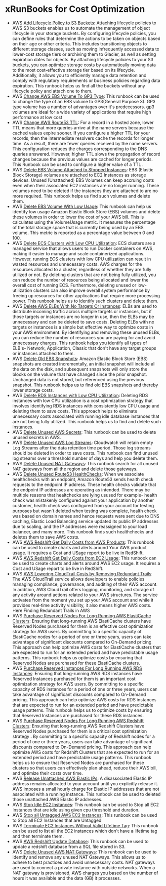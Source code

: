 # xRunBooks for Cost Optimization

* AWS [Add Lifecycle Policy to S3 Buckets](https://github.com/unskript/Awesome-CloudOps-Automation/tree/master/AWS/AWS\_Add\_Lifecycle\_Policy\_To\_S3\_Buckets.ipynb): Attaching lifecycle policies to AWS S3 buckets enables us to automate the management of object lifecycle in your storage buckets. By configuring lifecycle policies, you can define rules that determine the actions to be taken on objects based on their age or other criteria. This includes transitioning objects to different storage classes, such as moving infrequently accessed data to lower-cost storage tiers or archiving them to Glacier, as well as setting expiration dates for objects. By attaching lifecycle policies to your S3 buckets, you can optimize storage costs by automatically moving data to the most cost-effective storage tier based on its lifecycle. Additionally, it allows you to efficiently manage data retention and comply with regulatory requirements or business policies regarding data expiration. This runbook helps us find all the buckets without any lifecycle policy and attach one to them.
* AWS [Change AWS EBS Volume To GP3 Type](https://github.com/unskript/Awesome-CloudOps-Automation/tree/master/AWS/AWS\_Change\_EBS\_Volume\_To\_GP3\_Type.ipynb): This runbook can be used to change the type of an EBS volume to GP3(General Purpose 3). GP3 type volume has a number of advantages over it's predecessors. gp3 volumes are ideal for a wide variety of applications that require high performance at low cost
* AWS [Change AWS Route53 TTL](https://github.com/unskript/Awesome-CloudOps-Automation/tree/master/AWS/AWS\_Change\_Route53\_TTL.ipynb): For a record in a hosted zone, lower TTL means that more queries arrive at the name servers because the cached values expire sooner. If you configure a higher TTL for your records, then the intermediate resolvers cache the records for longer time. As a result, there are fewer queries received by the name servers. This configuration reduces the charges corresponding to the DNS queries answered. However, higher TTL slows the propagation of record changes because the previous values are cached for longer periods. This Runbook can be used to configure a higher value of a TTL .
* AWS [Delete EBS Volume Attached to Stopped Instances](https://github.com/unskript/Awesome-CloudOps-Automation/tree/master/AWS/AWS\_Delete\_EBS\_Volumes\_Attached\_To\_Stopped\_Instances.ipynb): EBS (Elastic Block Storage) volumes are attached to EC2 Instances as storage devices. Unused (Unattached) EBS Volumes can keep accruing costs even when their associated EC2 instances are no longer running. These volumes need to be deleted if the instances they are attached to are no more required. This runbook helps us find such volumes and delete them.
* AWS [Delete EBS Volume With Low Usage](https://github.com/unskript/Awesome-CloudOps-Automation/tree/master/AWS/AWS\_Delete\_EBS\_Volumes\_With\_Low\_Usage.ipynb): This runbook can help us identify low usage Amazon Elastic Block Store (EBS) volumes and delete these volumes in order to lower the cost of your AWS bill. This is calculates using the VolumeUsage metric. It measures the percentage of the total storage space that is currently being used by an EBS volume. This metric is reported as a percentage value between 0 and 100.
* AWS [Delete ECS Clusters with Low CPU Utilization](https://github.com/unskript/Awesome-CloudOps-Automation/tree/master/AWS/AWS\_Delete\_ECS\_Clusters\_with\_Low\_CPU\_Utilization.ipynb): ECS clusters are a managed service that allows users to run Docker containers on AWS, making it easier to manage and scale containerized applications. However, running ECS clusters with low CPU utilization can result in wasted resources and unnecessary costs. AWS charges for the resources allocated to a cluster, regardless of whether they are fully utilized or not. By deleting clusters that are not being fully utilized, you can reduce the number of resources being allocated and lower the overall cost of running ECS. Furthermore, deleting unused or low-utilization clusters can also improve overall system performance by freeing up resources for other applications that require more processing power. This runbook helps us to identify such clusters and delete them.
* AWS [Delete AWS ELBs With No Targets Or Instances](https://github.com/unskript/Awesome-CloudOps-Automation/tree/master/AWS/AWS\_Delete\_ELBs\_With\_No\_Targets\_Or\_Instances.ipynb): ELBs are used to distribute incoming traffic across multiple targets or instances, but if those targets or instances are no longer in use, then the ELBs may be unnecessary and can be deleted to save costs. Deleting ELBs with no targets or instances is a simple but effective way to optimize costs in your AWS environment. By identifying and removing these unused ELBs, you can reduce the number of resources you are paying for and avoid unnecessary charges. This runbook helps you identify all types of ELB's- Network, Application, Classic that don't have any target groups or instances attached to them.
* AWS [Delete Old EBS Snapshots](https://github.com/unskript/Awesome-CloudOps-Automation/tree/master/AWS/AWS\_Delete\_Old\_EBS\_Snapshots.ipynb): Amazon Elastic Block Store (EBS) snapshots are created incrementally, an initial snapshot will include all the data on the disk, and subsequent snapshots will only store the blocks on the volume that have changed since the prior snapshot. Unchanged data is not stored, but referenced using the previous snapshot. This runbook helps us to find old EBS snapshots and thereby lower storage costs.
* AWS [Delete RDS Instances with Low CPU Utilization](https://github.com/unskript/Awesome-CloudOps-Automation/tree/master/AWS/AWS\_Delete\_RDS\_Instances\_with\_Low\_CPU\_Utilization.ipynb): Deleting RDS instances with low CPU utilization is a cost optimization strategy that involves identifying RDS instances with consistently low CPU usage and deleting them to save costs. This approach helps to eliminate unnecessary costs associated with running idle database instances that are not being fully utilized. This runbook helps us to find and delete such instances.
* AWS [Delete Unused AWS Secrets](https://github.com/unskript/Awesome-CloudOps-Automation/tree/master/AWS/AWS\_Delete\_Unused\_AWS\_Secrets.ipynb): This runbook can be used to delete unused secrets in AWS.
* AWS [Delete Unused AWS Log Streams](https://github.com/unskript/Awesome-CloudOps-Automation/tree/master/AWS/AWS\_Delete\_Unused\_Log\_Streams.ipynb): Cloudwatch will retain empty Log Streams after the data retention time period. Those log streams should be deleted in order to save costs. This runbook can find unused log streams over a threshold number of days and help you delete them.
* AWS [Delete Unused NAT Gateways](https://github.com/unskript/Awesome-CloudOps-Automation/tree/master/AWS/AWS\_Delete\_Unused\_NAT\_Gateways.ipynb): This runbook search for all unused NAT gateways from all the region and delete those gateways.
* AWS [Delete Unused Route53 HealthChecks](https://github.com/unskript/Awesome-CloudOps-Automation/tree/master/AWS/AWS\_Delete\_Unused\_Route53\_Healthchecks.ipynb): When we associate healthchecks with an endpoint, Amazon Route53 sends health check requests to the endpoint IP address. These health checks validate that the endpoint IP addresses are operating as intended. There may be multiple reasons that healtchecks are lying usused for example- health check was mistakenly configured against your application by another customer, health check was configured from your account for testing purposes but wasn't deleted when testing was complete, health check was based on domain names and hence requests were sent due to DNS caching, Elastic Load Balancing service updated its public IP addresses due to scaling, and the IP addresses were reassigned to your load balancer, and many more. This runbook finds such healthchecks and deletes them to save AWS costs.
* AWS [AWS Redshift Get Daily Costs from AWS Products](https://github.com/unskript/Awesome-CloudOps-Automation/tree/master/AWS/AWS\_Get\_Redshift\_Daily\_Product\_Costs.ipynb): This runbook can be used to create charts and alerts around Your AWS product usage. It requires a Cost and USage report to be live in RedShift.
* AWS [AWS Redshift Get Daily Costs from EC2 Usage](https://github.com/unskript/Awesome-CloudOps-Automation/tree/master/AWS/AWS\_Get\_Redshift\_EC2\_Daily\_Costs.ipynb): This runbook can be used to create charts and alerts around AWS EC2 usage. It requires a Cost and USage report to be live in RedShift.
* AWS [AWS Lowering CloudTrail Costs by Removing Redundant Trails](https://github.com/unskript/Awesome-CloudOps-Automation/tree/master/AWS/AWS\_Lowering\_AWS\_CloudTrail\_Costs\_by\_Removing\_Redundant\_Trails.ipynb): The AWS CloudTrail service allows developers to enable policies managing compliance, governance, and auditing of their AWS account. In addition, AWS CloudTrail offers logging, monitoring, and storage of any activity around actions related to your AWS structures. The service activates from the moment you set up your AWS account and while it provides real-time activity visibility, it also means higher AWS costs. Here Finding Redundant Trails in AWS
* AWS [Purchase Reserved Nodes For Long Running AWS ElastiCache Clusters](https://github.com/unskript/Awesome-CloudOps-Automation/tree/master/AWS/AWS\_Purchase\_Reserved\_Cache\_Nodes\_For\_Long\_Running\_ElastiCache\_Clusters.ipynb): Ensuring that long-running AWS ElastiCache clusters have Reserved Nodes purchased for them is an effective cost optimization strategy for AWS users. By committing to a specific capacity of ElastiCache nodes for a period of one or three years, users can take advantage of significant discounts compared to On-Demand pricing. This approach can help optimize AWS costs for ElastiCache clusters that are expected to run for an extended period and have predictable usage patterns. This runbook helps us optimize costs by ensuring that Reserved Nodes are purchased for these ElastiCache clusters.
* AWS [Purchase Reserved Instances For Long Running AWS RDS Instances](https://github.com/unskript/Awesome-CloudOps-Automation/tree/master/AWS/AWS\_Purchase\_Reserved\_Instances\_For\_Long\_Running\_RDS\_Instances.ipynb): Ensuring that long-running AWS RDS instances have Reserved Instances purchased for them is an important cost optimization strategy for AWS users. By committing to a specific capacity of RDS instances for a period of one or three years, users can take advantage of significant discounts compared to On-Demand pricing. This approach can help optimize AWS costs for RDS instances that are expected to run for an extended period and have predictable usage patterns. This runbook helps us to optimize costs by ensuring that Reserved Instances are purchased for these RDS instances.
* AWS [Purchase Reserved Nodes For Long Running AWS Redshift Clusters](https://github.com/unskript/Awesome-CloudOps-Automation/tree/master/AWS/AWS\_Purchase\_Reserved\_Nodes\_For\_Long\_Running\_Redshift\_Clusters.ipynb): Ensuring that long-running AWS Redshift Clusters have Reserved Nodes purchased for them is a critical cost optimization strategy . By committing to a specific capacity of Redshift nodes for a period of one or three years, users can take advantage of significant discounts compared to On-Demand pricing. This approach can help optimize AWS costs for Redshift Clusters that are expected to run for an extended period and have predictable usage patterns. This runbook helps us to ensure that Reserved Nodes are purchased for these clusters so that users can effectively plan ahead, reduce their AWS bill, and optimize their costs over time.
* AWS [Release Unattached AWS Elastic IPs](https://github.com/unskript/Awesome-CloudOps-Automation/tree/master/AWS/AWS\_Release\_Unattached\_Elastic\_IPs.ipynb): A disassociated Elastic IP address remains allocated to your account until you explicitly release it. AWS imposes a small hourly charge for Elastic IP addresses that are not associated with a running instance. This runbook can be used to deleted those unattached AWS Elastic IP addresses.
* AWS [Stop Idle EC2 Instances](https://github.com/unskript/Awesome-CloudOps-Automation/tree/master/AWS/AWS\_Stop\_Idle\_EC2\_Instances.ipynb): This runbook can be used to Stop all EC2 Instances that are idle using given cpu threshold and duration.
* AWS [Stop all Untagged AWS EC2 Instances](https://github.com/unskript/Awesome-CloudOps-Automation/tree/master/AWS/AWS\_Stop\_Untagged\_EC2\_Instances.ipynb): This runbook can be used to Stop all EC2 Instances that are Untagged
* AWS [Terminate EC2 Instances Without Valid Lifetime Tag](https://github.com/unskript/Awesome-CloudOps-Automation/tree/master/AWS/AWS\_Terminate\_EC2\_Instances\_Without\_Valid\_Lifetime\_Tag.ipynb): This runbook can be used to list all the EC2 instances which don't have a lifetime tag and then terminate them.
* AWS [AWS Redshift Update Database](https://github.com/unskript/Awesome-CloudOps-Automation/tree/master/AWS/AWS\_Update\_Redshift\_Database.ipynb): This runbook can be used to update a redshift database from a SQL file stored in S3.
* AWS [Delete Unused AWS NAT Gateways](https://github.com/unskript/Awesome-CloudOps-Automation/tree/master/AWS/Delete\_Unused\_AWS\_NAT\_Gateways.ipynb): This runbook can be used to identify and remove any unused NAT Gateways. This allows us to adhere to best practices and avoid unnecessary costs. NAT gateways are used to connect a private instance with outside networks. When a NAT gateway is provisioned, AWS charges you based on the number of hours it was available and the data (GB) it processes.
